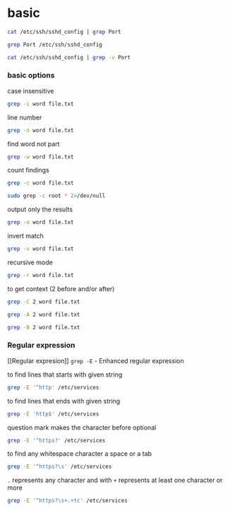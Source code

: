 # basic
```bash
cat /etc/ssh/sshd_config | grep Port
```
```bash
grep Port /etc/ssh/sshd_config
```

```bash
cat /etc/ssh/sshd_config | grep -v Port
```
### basic options
case insensitive
```bash
grep -i word file.txt
```
line number
```bash
grep -n word file.txt
```
find word not part
```bash
grep -w word file.txt
```
count findings
```bash
grep -c word file.txt
```
```bash
sudo grep -c root * 2>/dev/null
```
output only the results
```bash
grep -o word file.txt
```
invert match
```bash
grep -v word file.txt
```
recursive mode
```bash
grep -r word file.txt
```
to get context (2 before and/or after)
```bash
grep -C 2 word file.txt
```
```bash
grep -A 2 word file.txt
```
```bash
grep -B 2 word file.txt
```
### Regular expression
[[Regular expresion]]
`grep -E` - Enhanced regular expression

to find lines that starts with given string
```bash
grep -E '^http' /etc/services
```
to find lines that ends with given string
```bash
grep -E 'http$' /etc/services
```
question mark makes the character before optional
```bash
grep -E '^https?' /etc/services
```
to find any whitespace character a space or a tab
```bash
grep -E '^https?\s' /etc/services
```
`.` represents any character and with `+` represents at least one character or more
```bash
grep -E '^https?\s+.+tc' /etc/services
```
